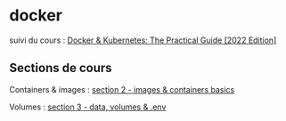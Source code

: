# docker

suivi du cours : [Docker & Kubernetes: The Practical Guide [2022 Edition]](https://www.udemy.com/course/docker-kubernetes-the-practical-guide/)

## Sections de cours

Containers & images : [section 2 - images & containers basics](./section%202%20-%20images%20&%20containers%20basics)

Volumes : [section 3 - data, volumes & .env](./section%203%20-%20data,%20volumes%20&%20.env)
